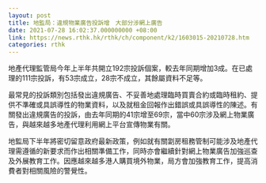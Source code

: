 ```yaml
---
layout: post
title: 地監局：違規物業廣告投訴增　大部分涉網上廣告
date: 2021-07-28 16:02:37.000000000 +08:00
link: https://news.rthk.hk/rthk/ch/component/k2/1603015-20210728.htm
categories: rthk
---
```


地產代理監管局今年上半年共開立192宗投訴個案，較去年同期增加3成。在已處理的111宗投訴，有53宗成立，28宗不成立，其餘屬資料不足等。

最常見的投訴類別包括發出違規廣告、不妥善地處理臨時買賣合約或臨時租約、提供不準確或具誤導性的物業資料，以及就租金回報作出錯誤或具誤導性的陳述。有關發出違規廣告的投訴，由去年同期的41宗增至69宗，當中60宗涉及網上物業廣告，與越來越多地產代理利用網上平台宣傳物業有關。

地監局下半年將密切留意政府最新政策，例如就有關劏房租務管制可能涉及地產代理需遵循的新要求而作出相關準備工作，同時亦會繼續針對網上物業廣告加強巡查及外展教育工作。因應越來越多港人購買境外物業，局方會加強教育工作，提高消費者對相關風險的警覺性。
